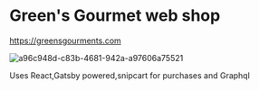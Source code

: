 # Green's Gourmet web shop

https://greensgourments.com

![a96c948d-c83b-4681-942a-a97606a75521](https://user-images.githubusercontent.com/19755484/50388570-5d5bfe00-06e8-11e9-82fd-b8bc0c5aa9b3.png)


Uses React,Gatsby powered,snipcart for purchases and Graphql


